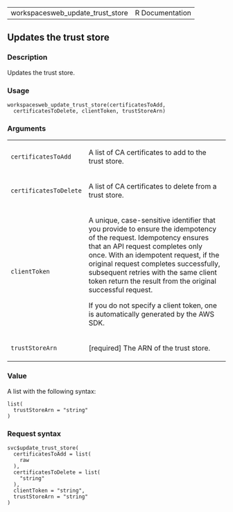 <table style="width: 100%;">
<tbody>
<tr class="odd">
<td>workspacesweb_update_trust_store</td>
<td style="text-align: right;">R Documentation</td>
</tr>
</tbody>
</table>

## Updates the trust store

### Description

Updates the trust store.

### Usage

    workspacesweb_update_trust_store(certificatesToAdd,
      certificatesToDelete, clientToken, trustStoreArn)

### Arguments

<table>
<colgroup>
<col style="width: 35%" />
<col style="width: 65%" />
</colgroup>
<tbody>
<tr class="odd">
<td><code
id="workspacesweb_update_trust_store_:_certificatesToAdd">certificatesToAdd</code></td>
<td><p>A list of CA certificates to add to the trust store.</p></td>
</tr>
<tr class="even">
<td><code
id="workspacesweb_update_trust_store_:_certificatesToDelete">certificatesToDelete</code></td>
<td><p>A list of CA certificates to delete from a trust store.</p></td>
</tr>
<tr class="odd">
<td><code
id="workspacesweb_update_trust_store_:_clientToken">clientToken</code></td>
<td><p>A unique, case-sensitive identifier that you provide to ensure
the idempotency of the request. Idempotency ensures that an API request
completes only once. With an idempotent request, if the original request
completes successfully, subsequent retries with the same client token
return the result from the original successful request.</p>
<p>If you do not specify a client token, one is automatically generated
by the AWS SDK.</p></td>
</tr>
<tr class="even">
<td><code
id="workspacesweb_update_trust_store_:_trustStoreArn">trustStoreArn</code></td>
<td><p>[required] The ARN of the trust store.</p></td>
</tr>
</tbody>
</table>

### Value

A list with the following syntax:

    list(
      trustStoreArn = "string"
    )

### Request syntax

    svc$update_trust_store(
      certificatesToAdd = list(
        raw
      ),
      certificatesToDelete = list(
        "string"
      ),
      clientToken = "string",
      trustStoreArn = "string"
    )
